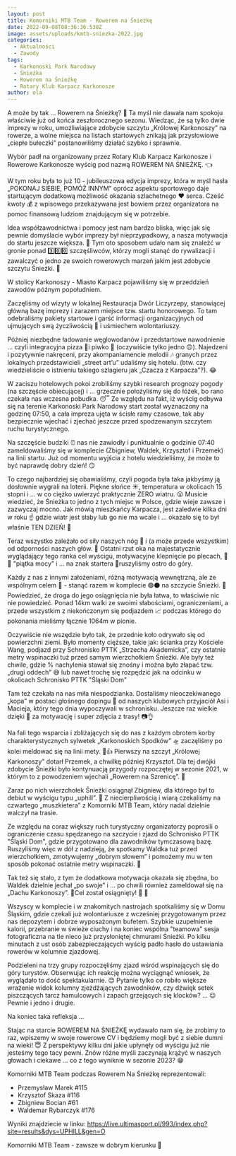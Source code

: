 ```yaml
---
layout: post
title: Komorniki MTB Team - Rowerem na Śnieżkę
date: 2022-09-08T08:36:36.538Z
image: assets/uploads/kmtb-sniezka-2022.jpg
categories:
  - Aktualności
  - Zawody
tags:
  - Karkonoski Park Narodowy
  - Śnieżka
  - Rowerem na Śnieżkę
  - Rotary Klub Karpacz Karkonosze
author: ola
---
```

A może by tak … Rowerem na Śnieżkę? 🤔 Ta myśl nie dawała nam spokoju właściwie już od końca zeszłorocznego sezonu. Wiedząc, że są tylko dwie imprezy w roku, umożliwiające zdobycie szczytu „Królowej Karkonoszy” na rowerze, a wolne miejsca na listach startowych znikają jak przysłowiowe „ciepłe bułeczki” postanowiliśmy działać szybko i sprawnie.
<!--more-->

Wybór padł na organizowany przez Rotary Klub Karpacz Karkonosze i Rowerowe Karkonosze wyścig pod nazwą ROWEREM NA ŚNIEŻKĘ. 👈

W tym roku była to już 10 - jubileuszowa edycja imprezy, która w myśl hasła „POKONAJ SIEBIE, POMÓŻ INNYM” oprócz aspektu sportowego daje startującym dodatkową możliwość okazania szlachetnego ♥️ serca. Cześć kwoty 💰 z wpisowego przekazywana jest bowiem przez organizatora na pomoc finansową ludziom znajdującym się w potrzebie. 

Idea współzawodnictwa i pomocy jest nam bardzo bliska, więc jak się pewnie domyślacie wybór imprezy był nieprzypadkowy, a nasza motywacja do startu jeszcze większa. 🤗 Tym oto sposobem udało nam się znaleźć w gronie ponad 3️⃣0️⃣0️⃣ szczęśliwców, którzy mogli stanąć do rywalizacji i zawalczyć o jedno ze swoich rowerowych marzeń jakim jest zdobycie szczytu Śnieżki. 🤩

W stolicy Karkonoszy - Miasto Karpacz pojawiliśmy się w przeddzień zawodów późnym popołudniem. 

Zaczęliśmy od wizyty w lokalnej Restauracja Dwór Liczyrzepy, stanowiącej główną bazę imprezy i zarazem miejsce tzw. startu honorowego. To tam odebraliśmy pakiety startowe i garść informacji organizacyjnych od ujmujących swą życzliwością 🫶 i uśmiechem wolontariuszy. 

Później niezbędne ładowanie węglowodanów i przedstartowe nawodnienie … czyli integracyjna pizza 🍕i piwko 🍺 (oczywiście tylko jedno 🙃). Najedzeni i pozytywnie nakręceni, przy akompaniamencie melodii 🎶 granych przez lokalnych przedstawicieli „street art’u” udaliśmy się hotelu. (btw. czy wiedzieliście o istnieniu takiego szlagieru jak „Czacza z Karpacza”?). 😂

W zaciszu hotelowych pokoi zrobiliśmy szybki research prognozy pogody (na szczęście obiecującej) i … grzecznie położyliśmy się do łóżek, bo rano czekała nas wczesna pobudka. 😴 Ze względu na fakt, iż wyścig odbywa się na terenie Karkonoski Park Narodowy start został wyznaczony na godzinę 07:50, a cała impreza ujęta w ścisłe ramy czasowe, tak aby bezpiecznie wjechać i zjechać jeszcze przed spodzewanym szczytem ruchu turystycznego. 

Na szczęście budziki ⏰ nas nie zawiodły i punktualnie o godzinie 07:40 zameldowaliśmy się w komplecie (Zbigniew, Waldek, Krzysztof i Przemek) na linii startu. Już od momentu wyjścia z hotelu wiedzieliśmy, że może to być naprawdę dobry dzień! 😏 

To czego najbardziej się obawialiśmy, czyli pogoda była taka jakbyśmy ją dosłownie wygrali na loterii. Piękne słońce ☀️, temperatura w okolicach 15 stopni i … w co ciężko uwierzyć praktycznie ZERO wiatru. 😮 Musicie wiedzieć, że Śnieżka to jedno z tych miejsc w Polsce, gdzie wieje zawsze i zazwyczaj mocno. Jak mówią mieszkańcy Karpacza, jest zaledwie kilka dni w roku ☝️ gdzie wiatr jest słaby lub go nie ma wcale i … okazało się to był właśnie TEN DZIEŃ! 🙏

Teraz wszystko zależało od siły naszych nóg 🦵 i (a może przede wszystkim) od odporności naszych głów. 🤯 Ostatni rzut oka na majestatycznie wyglądający tego ranka cel wyścigu, motywacyjne klepnięcie po plecach, 🤜🤛 "piątka mocy" i … na znak startera 🧨ruszyliśmy ostro do góry. 

Każdy z nas z innymi założeniami, różną motywacją wewnętrzną, ale ze wspólnym celem 🎯 - stanąć razem w komplecie 🟢⚫️ na szczycie Śnieżki. 💪 Powiedzieć, że droga do jego osiągnięcia nie była łatwa, to właściwie nic nie powiedzieć. Ponad 14km walki ze swoimi słabościami, ograniczeniami, a przede wszystkim z niekończonym się podjazdem 📈 podczas którego do pokonania mieliśmy łącznie 1064m w pionie.

Oczywiście nie wszędzie było tak, że przednie koło odrywało się od powierzchni ziemi. Było momenty cięższe, takie jak: ścianka przy Kościele Wang, podjazd przy Schronisko PTTK „Strzecha Akademicka”, czy ostatnie metry wspinaczki tuż przed samym wierzchołkiem Śnieżki. Ale były też chwile, gdzie % nachylenia stawał się znośny i można było złapać tzw. „drugi oddech” 😅 lub nawet trochę się rozpędzić jak na odcinku w okolicach Schronisko PTTK "Śląski Dom"

Tam też czekała na nas miła niespodzianka. Dostaliśmy nieoczekiwanego „kopa” w postaci głośnego dopingu 📣 od naszych klubowych przyjaciół Asi i Macieja, który tego dnia wypoczywali w schronisku. Jeszcze raz wielkie dzięki 👊 za motywację i super zdjęcia z trasy! 📷👌

Na fali tego wsparcia i zbliżających się do nas z każdym obrotem korby charakterystycznych sylwetek „Karkonoskich Spodków” 🛸 zaczęliśmy po kolei meldować się na linii mety. 🏁👍 Pierwszy na szczyt „Królowej Karkonoszy” dotarł Przemek, a chwilkę później Krzysztof. Dla tej dwójki zdobycie Śnieżki było kontynuacją przygody rozpoczętej w sezonie 2021, w którym to z powodzeniem wjechali „Rowerem na Szrenicę”. 💪

Zaraz po nich wierzchołek Śnieżki osiągnął Zbigniew, dla którego był to debiut w wyścigu typu „uphill”. 👏 Z niecierpliwością i wiarą czekaliśmy na czwartego „muszkietera” z Komorniki MTB Team, który nadal dzielnie walczył na trasie. 

Ze względu na coraz większy ruch turystyczny organizatorzy poprosili o ograniczenie czasu spędzanego na szczycie i zjazd do Schronisko PTTK "Śląski Dom", gdzie przygotowano dla zawodników tymczasową bazę. Ruszyliśmy więc w dół z nadzieją, że spotkamy Waldka tuż przed wierzchołkiem, zmotywujemy „dobrym słowem” i pomożemy mu w ten sposób pokonać ostatnie metry wspinaczki. 👊 

Tak też się stało, z tym że dodatkowa motywacja okazała się zbędna, bo Waldek dzielnie jechał „po swoje” i … po chwili również zameldował się na „Dachu Karkonoszy”. 🤌Cel został osiągnięty! 🤩 🙌 

Wszyscy w komplecie i w znakomitych nastrojach spotkaliśmy się w Domu Śląskim, gdzie czekali już wolontariusze z wcześniej przygotowanym przez nas depozytem i dobrze wyposażonym bufetem. Szybkie uzupełnienie kalorii, przebranie w świeże ciuchy i na koniec wspólna "teamowa" sesja fotograficzna na tle nieco już przysłoniętej chmurami Śnieżki. Po kilku minutach z ust osób zabezpieczających wyścig padło hasło do ustawiania rowerów w kolumnie zjazdowej. 

Podzieleni na trzy grupy rozpoczęliśmy zjazd wśród wspinających się do góry turystów. Obserwując ich reakcję można wyciągnąć wniosek, że wyglądało to dość spektakularnie. 😊 Pytanie tylko co robiło większe wrażenie widok kolumny zjeżdżających zawodników, czy dźwięk setek piszczących tarcz hamulcowych i zapach grzejących się klocków? ... 😉 Pewnie i jedno i drugie. 

Na koniec taka refleksja … 

Stając na starcie ROWEREM NA ŚNIEŻKĘ wydawało nam się, że zrobimy to raz, wpiszemy w swoje rowerowe CV i będziemy mogli być z siebie dumni na wieki! 😇 Z perspektywy kilku dni jakie upłynęły od wyścigu już nie jesteśmy tego tacy pewni. Znów różne myśli zaczynają krążyć w naszych głowach i ciekawe ... co z tego wyniknie w sezonie 2023? 😁

Komorniki MTB Team podczas Rowerem Na Śnieżkę reprezentowali:

* Przemysław Marek #115
* Krzysztof Skaza #116
* Zbigniew Bocian #61
* Waldemar Rybarczyk #176

Wyniki znajdziecie w linku: <https://live.ultimasport.pl/993/index.php?site=results&dys=UPHILL&gen=O>

Komorniki MTB Team - zawsze w dobrym kierunku 🙂 